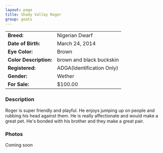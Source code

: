 ```yaml
---
layout: page
title: Shady Valley Roger
group: goats
---
```


| | |
|:---|:---
|**Breed:**|Nigerian Dwarf
|**Date of Birth:**|March 24, 2014
|**Eye Color:**|Brown
|**Color Description:**|brown and black buckskin
|**Registered:**|ADGA(Identification Only)
|**Gender:**|Wether
|**For Sale:**|$100.00
### Description

Roger is super friendly and playful. He enjoys jumping up on people and rubbing his head against them. He is really affectionate and would make a great pet. He's bonded with his brother and they make a great pair.

### Photos

Coming soon
